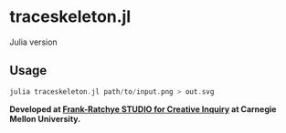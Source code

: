 # traceskeleton.jl

Julia version


## Usage

```rust
julia traceskeleton.jl path/to/input.png > out.svg
```


**Developed at [Frank-Ratchye STUDIO for Creative Inquiry](https://studioforcreativeinquiry.org) at Carnegie Mellon University.**